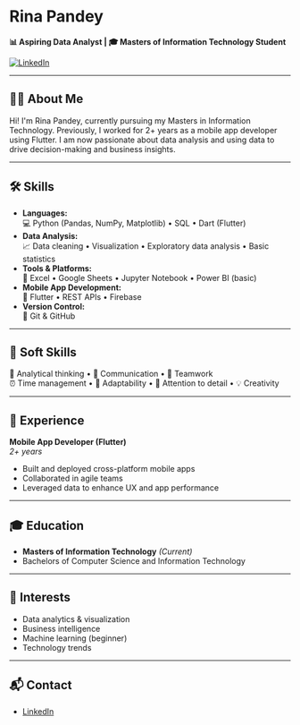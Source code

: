 # Rina Pandey

**📊 Aspiring Data Analyst | 🎓 Masters of Information Technology Student**

[![LinkedIn](https://img.shields.io/badge/LinkedIn-blue?logo=linkedin&style=flat-square)](https://www.linkedin.com/in/rina-pandey-4b0b6b16b/)

---

## 👩‍💻 About Me

Hi! I'm Rina Pandey, currently pursuing my Masters in Information Technology. Previously, I worked for 2+ years as a mobile app developer using Flutter. I am now passionate about data analysis and using data to drive decision-making and business insights.

---

## 🛠️ Skills

- **Languages:**  
  💻 Python (Pandas, NumPy, Matplotlib) • SQL • Dart (Flutter)
- **Data Analysis:**  
  📈 Data cleaning • Visualization • Exploratory data analysis • Basic statistics
- **Tools & Platforms:**  
  🧰 Excel • Google Sheets • Jupyter Notebook • Power BI (basic)
- **Mobile App Development:**  
  📱 Flutter • REST APIs • Firebase
- **Version Control:**  
  🔗 Git & GitHub

---

## 🤝 Soft Skills

🧠 Analytical thinking • 💬 Communication • 🤝 Teamwork  
⏰ Time management • 🚀 Adaptability • 👀 Attention to detail • 💡 Creativity

---

## 💼 Experience

**Mobile App Developer (Flutter)**  
*2+ years*  
- Built and deployed cross-platform mobile apps  
- Collaborated in agile teams  
- Leveraged data to enhance UX and app performance

---

## 🎓 Education

- **Masters of Information Technology** *(Current)*
- Bachelors of Computer Science and Information Technology

---

## 🎯 Interests

- Data analytics & visualization  
- Business intelligence  
- Machine learning (beginner)  
- Technology trends

---

## 📬 Contact

- [LinkedIn](https://www.linkedin.com/in/rina-pandey-4b0b6b16b/)
